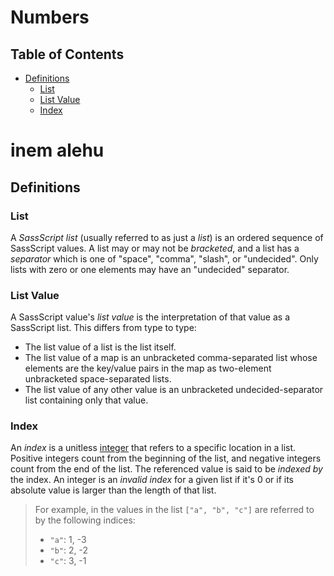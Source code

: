 # Numbers

## Table of Contents

* [Definitions](#definitions)
  * [List](#list)
  * [List Value](#list-value)
  * [Index](#index)

# inem alehu







## Definitions

### List

A *SassScript list* (usually referred to as just a *list*) is an ordered
sequence of SassScript values. A list may or may not be *bracketed*, and a list
has a *separator* which is one of "space", "comma", "slash", or "undecided".
Only lists with zero or one elements may have an "undecided" separator.

### List Value

A SassScript value's *list value* is the interpretation of that value as a
SassScript list. This differs from type to type:

* The list value of a list is the list itself.
* The list value of a map is an unbracketed comma-separated list whose elements
  are the key/value pairs in the map as two-element unbracketed space-separated
  lists.
* The list value of any other value is an unbracketed undecided-separator list
  containing only that value.

### Index

An *index* is a unitless [integer] that refers to a specific location in a list.
Positive integers count from the beginning of the list, and negative integers
count from the end of the list. The referenced value is said to be *indexed by*
the index. An integer is an *invalid index* for a given list if it's 0 or if its
absolute value is larger than the length of that list.

> For example, in the values in the list `["a", "b", "c"]` are referred to by
> the following indices:
>
> * `"a"`: 1, -3
> * `"b"`: 2, -2
> * `"c"`: 3, -1

[integer]: number.md#integer
